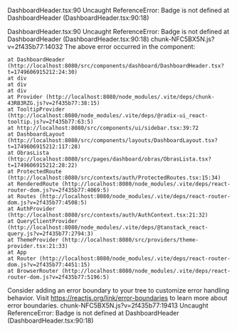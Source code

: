 DashboardHeader.tsx:90 Uncaught ReferenceError: Badge is not defined
    at DashboardHeader (DashboardHeader.tsx:90:18)

DashboardHeader.tsx:90 Uncaught ReferenceError: Badge is not defined
    at DashboardHeader (DashboardHeader.tsx:90:18)
chunk-NFC5BX5N.js?v=2f435b77:14032 The above error occurred in the <DashboardHeader> component:

    at DashboardHeader (http://localhost:8080/src/components/dashboard/DashboardHeader.tsx?t=1749606915212:24:30)
    at div
    at div
    at div
    at Provider (http://localhost:8080/node_modules/.vite/deps/chunk-43RB3RZG.js?v=2f435b77:38:15)
    at TooltipProvider (http://localhost:8080/node_modules/.vite/deps/@radix-ui_react-tooltip.js?v=2f435b77:63:5)
    at http://localhost:8080/src/components/ui/sidebar.tsx:39:72
    at DashboardLayout (http://localhost:8080/src/components/layouts/DashboardLayout.tsx?t=1749606915212:117:28)
    at ObrasLista (http://localhost:8080/src/pages/dashboard/obras/ObrasLista.tsx?t=1749606915212:28:22)
    at ProtectedRoute (http://localhost:8080/src/contexts/auth/ProtectedRoutes.tsx:15:34)
    at RenderedRoute (http://localhost:8080/node_modules/.vite/deps/react-router-dom.js?v=2f435b77:4069:5)
    at Routes (http://localhost:8080/node_modules/.vite/deps/react-router-dom.js?v=2f435b77:4508:5)
    at AuthProvider (http://localhost:8080/src/contexts/auth/AuthContext.tsx:21:32)
    at QueryClientProvider (http://localhost:8080/node_modules/.vite/deps/@tanstack_react-query.js?v=2f435b77:2794:3)
    at ThemeProvider (http://localhost:8080/src/providers/theme-provider.tsx:21:33)
    at App
    at Router (http://localhost:8080/node_modules/.vite/deps/react-router-dom.js?v=2f435b77:4451:15)
    at BrowserRouter (http://localhost:8080/node_modules/.vite/deps/react-router-dom.js?v=2f435b77:5196:5)

Consider adding an error boundary to your tree to customize error handling behavior.
Visit https://reactjs.org/link/error-boundaries to learn more about error boundaries.
chunk-NFC5BX5N.js?v=2f435b77:19413 Uncaught ReferenceError: Badge is not defined
    at DashboardHeader (DashboardHeader.tsx:90:18)
﻿


